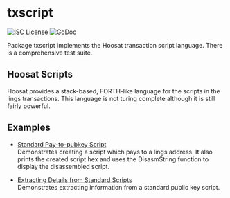 txscript
========

[![ISC License](http://img.shields.io/badge/license-ISC-blue.svg)](https://choosealicense.com/licenses/isc/)
[![GoDoc](https://godoc.org/github.com/ammm56/lings/txscript?status.png)](http://godoc.org/github.com/ammm56/lings/txscript)

Package txscript implements the Hoosat transaction script language. There is
a comprehensive test suite.

## Hoosat Scripts

Hoosat provides a stack-based, FORTH-like language for the scripts in
the lings transactions. This language is not turing complete
although it is still fairly powerful. 

## Examples

* [Standard Pay-to-pubkey Script](http://godoc.org/github.com/ammm56/lings/txscript#example-PayToAddrScript)  
  Demonstrates creating a script which pays to a lings address. It also
  prints the created script hex and uses the DisasmString function to display
  the disassembled script.

* [Extracting Details from Standard Scripts](http://godoc.org/github.com/ammm56/lings/txscript#example-ExtractPkScriptAddrs)  
  Demonstrates extracting information from a standard public key script.
